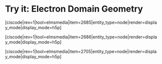 # Try it: Electron Domain Geometry

[ciscode|rev=1|tool=elmsmedia|item=2685|entity_type=node|render=display_mode|display_mode=h5p]

[ciscode|rev=1|tool=elmsmedia|item=2686|entity_type=node|render=display_mode|display_mode=h5p]

[ciscode|rev=1|tool=elmsmedia|item=2705|entity_type=node|render=display_mode|display_mode=h5p]